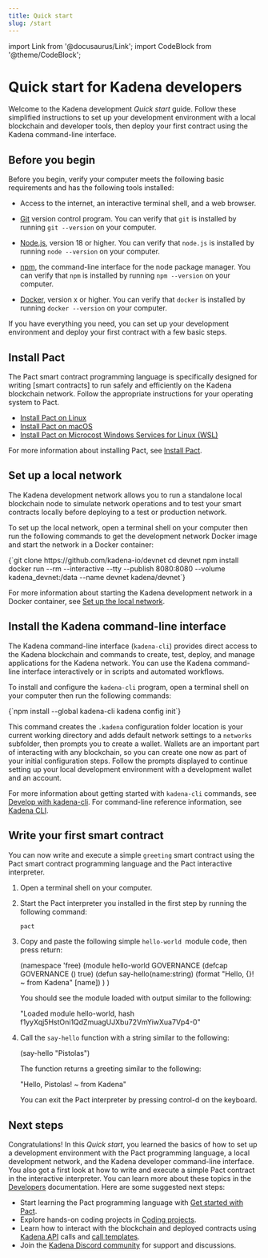 ```yaml
---
title: Quick start
slug: /start
---
```


import Link from '@docusaurus/Link';
import CodeBlock from '@theme/CodeBlock';

# Quick start for Kadena developers

Welcome to the Kadena development _Quick start_ guide. 
Follow these simplified instructions to set up your development environment with a local blockchain and developer tools, then deploy your first contract using the Kadena command-line interface.

## Before you begin

Before you begin, verify your computer meets the following basic requirements and has the following tools installed:

* Access to the internet, an interactive terminal shell, and a web browser.

* [Git](https://git-scm.com/downloads) version control program. 
  You can verify that `git` is installed by running `git --version` on your computer.

* [Node.js](https://nodejs.dev/en/learn/how-to-install-nodejs/), version 18 or higher.
  You can verify that `node.js` is installed by running `node --version` on your computer.

* [npm](https://docs.npmjs.com/downloading-and-installing-node-js-and-npm), the command-line interface for the node package manager.
    You can verify that `npm` is installed by running `npm --version` on your computer.

* [Docker](https://docs.docker.com/get-started/get-docker/), version x or higher.
  You can verify that `docker` is installed by running `docker --version` on your computer.

If you have everything you need, you can set up your development environment and deploy your first contract with a few basic steps.

## Install Pact

The Pact smart contract programming language is specifically designed for writing [smart contracts] to run safely and efficiently on the Kadena blockchain network. 
Follow the appropriate instructions for your operating system to Pact.

- [Install Pact on Linux](install/pact/linux)
- [Install Pact on macOS](install/pact/mac-brew)
- [Install Pact on Microcost Windows Services for Linux (WSL)](install/pact/windows)

For more information about installing Pact, see [Install Pact](install).

## Set up a local network

The Kadena development network allows you to run a standalone local blockchain node to simulate network operations and to test your smart contracts locally before deploying to a test or production network.

To set up the local network, open a terminal shell on your computer then run the following commands to get the development network Docker image and start the network in a Docker container:

<CodeBlock language="bash">
{`git clone https://github.com/kadena-io/devnet
cd devnet
npm install
docker run --rm --interactive --tty --publish 8080:8080 --volume kadena_devnet:/data --name devnet kadena/devnet`}
</CodeBlock>

For more information about starting the Kadena development network in a Docker container, see [Set up the local network](install/devnet).

## Install the Kadena command-line interface

The Kadena command-line interface (`kadena-cli`) provides direct access to the Kadena blockchain and commands to create, test, deploy, and manage applications for the Kadena network. 
You can use the Kadena command-line interface interactively or in scripts and automated workflows.

To install and configure the `kadena-cli` program, open a terminal shell on your computer then run the following commands:

<CodeBlock language="bash">
{`npm install --global kadena-cli
kadena config init`}
</CodeBlock>

This command creates the `.kadena` configuration folder location is your current working directory and adds default network settings to a `networks` subfolder, then prompts you to create a wallet.
Wallets are an important part of interacting with any blockchain, so you can create one now as part of your initial configuration steps.
Follow the prompts displayed to continue setting up your local development environment with a development wallet and an account.

For more information about getting started with `kadena-cli` commands, see [Develop with kadena-cli](guides/kadena-cli).
For command-line reference information, see [Kadena CLI](guides/kadena-cli).

## Write your first smart contract

You can now write and execute a simple `greeting` smart contract using the Pact smart contract programming language and the Pact interactive interpreter.

1. Open a terminal shell on your computer.
3. Start the Pact interpreter you installed in the first step by running the following command:

   ```bash
   pact
   ```

2. Copy and paste the following simple `hello-world `module code, then press return:

   <CodeBlock language="pact">
   (namespace 'free)
   (module hello-world GOVERNANCE
     (defcap GOVERNANCE () true)
     (defun say-hello(name:string)
       (format "Hello, {}! ~ from Kadena" [name])
     )
   )
   </CodeBlock>
   
   You should see the module loaded with output similar to the following:

   <CodeBlock language="pact">
   "Loaded module hello-world, hash f1yyXqj5HstOni1QdZmuagUJXbu72VmYiwXua7Vp4-0"
   </CodeBlock>

1. Call the `say-hello` function with a string similar to the following:

   <CodeBlock language="pact">
   (say-hello "Pistolas")
   </CodeBlock>

   The function returns a greeting similar to the following:

   <CodeBlock language="pact">
   "Hello, Pistolas! ~ from Kadena"
   </CodeBlock>

   You can exit the Pact interpreter by pressing control-d on the keyboard.

## Next steps

Congratulations! 
In this _Quick start_, you learned the basics of how to set up a development environment with the Pact programming language, a local development network, and the Kadena developer command-line interface.
You also got a first look at how to write and execute a simple Pact contract in the interactive interpreter.
You can learn more about these topics in the [Developers](/developers) documentation. 
Here are some suggested next steps:

- Start learning the Pact programming language with [Get started with Pact](/get-started-intro).
- Explore hands-on coding projects in [Coding projects](/coding-projects).
- Learn how to interact with the blockchain and deployed contracts using [Kadena API](/api) calls and [call templates](/guides/craft-api-call).
- Join the [Kadena Discord community](https://discord.gg/kadena) for support and discussions.

